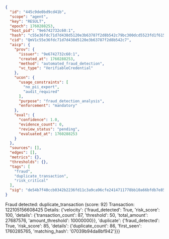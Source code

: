 ```json
{
  "id": "445c9de0bd9cd41b",
  "scope": "agent",
  "key": "RESULT",
  "epoch": 1760288253,
  "host_pid": "9e6742732c60:1",
  "hash": "c55e36fdc71d7d438d5120e3b63787f2d8b542c79bc300dcd5523fd1f6159441",
  "cid": "QmV1c55e36fdc71d7d438d5120e3b63787f2d8b542c7",
  "aicp": {
    "prov": {
      "issuer": "9e6742732c60:1",
      "created_at": 1760288253,
      "method": "automated_fraud_detection",
      "vc_type": "VerifiableCredential"
    },
    "ucon": {
      "usage_constraints": [
        "no_pii_export",
        "audit_required"
      ],
      "purpose": "fraud_detection_analysis",
      "enforcement": "mandatory"
    },
    "eval": {
      "confidence": 1.0,
      "evidence_count": 0,
      "review_status": "pending",
      "evaluated_at": 1760288253
    }
  },
  "sources": [],
  "edges": [],
  "metrics": {},
  "thresholds": {},
  "tags": [
    "fraud",
    "duplicate_transaction",
    "risk_critical"
  ],
  "sig": "de54b7f40ccb0342b2236fd11c3a9ca96cfe2414711778bb10a66bfdb7e852ca"
}
```

Fraud detected: duplicate_transaction (score: 92)
Transaction: 122105156608425
Details: {'velocity': {'fraud_detected': True, 'risk_score': 100, 'details': {'transaction_count': 87, 'threshold': 50, 'total_amount': 27687576, 'amount_threshold': 10000000}}, 'duplicate': {'fraud_detected': True, 'risk_score': 85, 'details': {'duplicate_count': 86, 'first_seen': 1760285765, 'matching_hash': '07039b94da8bf942'}}}
